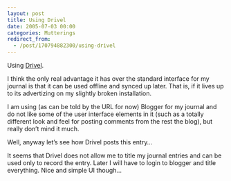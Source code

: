 ```yaml
---
layout: post
title: Using Drivel
date: 2005-07-03 00:00
categories: Mutterings
redirect_from:
  - /post/170794882300/using-drivel
---
```

Using [Drivel](http://www.dropline.net/drivel/).

I think the only real advantage it has over the standard interface for my journal is that it can be used offline and synced up later. That is, if it lives up to its advertizing on my slightly broken installation.

I am using (as can be told by the URL for now) Blogger for my journal and do not like some of the user interface elements in it (such as a totally different look and feel for posting comments from the rest the blog), but really don&rsquo;t mind it much.

Well, anyway let&rsquo;s see how Drivel posts this entry&hellip;

It seems that Drivel does not allow me to title my journal entries and can be used only to record the entry. Later I will have to login to blogger and title everything. Nice and simple UI though&hellip;
